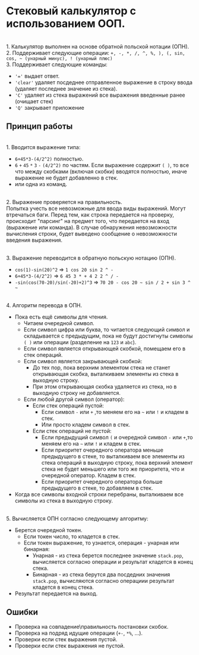 # Cтековый калькулятор с использованием ООП.
<br>1. Калькулятор выполнен на основе обратной польской нотации (ОПН).
<br>2. Поддерживает следующие операции: `+, -, *, /, ^, %, ), (, sin, cos, ~ (унарный минус), ! (унарный плюс)` 
<br>3. Поддерживает следующие команды: 
  * `'='`     выдает ответ.
  * `'clear'` удаляет посдеднее отправленное выражение в строку ввода (удаляет последнее значение из стека).
  * `'C'`     удаляет из стека выражений все выражения введенные ранее (очищает стек)
  * `'Q'`     закрывает приложение
  
## Принцип работы
<br>1. Вводится выражение типа: 
  * `6+45*3-(4/2^2)` полностью.
  * `6` `+` `45` `*` `3` `-` `(4/2^2)` по частям. Если выражение содержит `( )`, то все что между скобками (включая скобки) вводятся полностью, 
  иначе выражение не будет добавленно в стек.
  * или одна из команд.
  
<br>2. Выражение проверяется на правильность.
<br> Попытка учесть все невозможные для ввода виды выражений. Могут втречаться баги. Перед тем, как строка передается на проверку,
происходит "парсинг" на предмет того, что передается на вход (выражение или команда). В случае обнаружения невозможности вычисления строки,
будет выведено сообщение о невозможности введения выражения.

<br>3. Выражение переводится в обратную польскую нотацию (ОПН).
  * `cos(1)-sin(20)^2` => `1 cos 20 sin 2 ^ -`
  * `6+45*3-(4/2^2)` => `6 45 3 * + 4 2 2 ^ / -`
  * `-sin(cos(70-20)/sin(-20)+2)^3` => `70 20 - cos 20 ~ sin / 2 + sin 3 ^ ~`
  
<br>4. Алгоритм перевода в ОПН.
  * Пока есть ещё символы для чтения.
    * Читаем очередной символ.
    * Если символ цифра или буква, то читается следующий символ и складывается с предыдущим, пока не будут достигнуты символы `( )` или операции (разделение на `123` и `abc`).
    * Если символ является открывающей скобкой, помещаем его в стек операций.
    * Если символ является закрывающей скобкой:
      * До тех пор, пока верхним элементом стека не станет открывающая скобка, выталкиваем элементы из стека в выходную строку.
      * При этом открывающая скобка удаляется из стека, но в выходную строку не добавляется.
    * Если любой другой символ (оператор):
      * Если стек операций пустой:
        * Если символ `-` или `+`  ,то меняем его на `~` или `!` и кладем в стек.
        * Или просто кладем символ в стек.
      * Если стек операций не пустой:
        * Если предыдущий символ `(` и очередной символ `-` или `+`,то меняем его на `~` или `!` и кладем в стек.
        * Если приоритет очередного оператора меньше предыдущего в стеке, то выталкиваем все элементы из стека операций в выходную строку,
        пока верхний элемент стека не будет меньшего или того же приоритета, что и очередной оператор. Кладем в стек.
        * Если приоритет очередного оператора больше предыдущего в стеке, то добавляем в стек.
  * Когда все символы входной строки перебраны, выталкиваем все символы из стека в выходную строку.

<br>5. Вычисляется ОПН согласно следующему алгоритму:
  * Берется очередной токен.
    * Если токен число, то кладется в стек.
    * Если токен выражение, то узнается, операция - унарная или бинарная:
      * Унарная - из стека берется последнее значение `stack.pop`, вычисляется согласно операции и результат кладется в конец стека.
      * Бинарная - из стека берутся два посдедних значения `stack.pop`, вычисляются согласно операциии результат кладется в конец стека.
  * Результат передается на выход.

## Ошибки
* Проверка на совпадение\правильность постановки скобок.
* Проверка на подряд идущие операции (`+-`, `*%`, ...).  
* Проверки если стек выражения пустой.
* Проверки если стек выражения не пустой.
